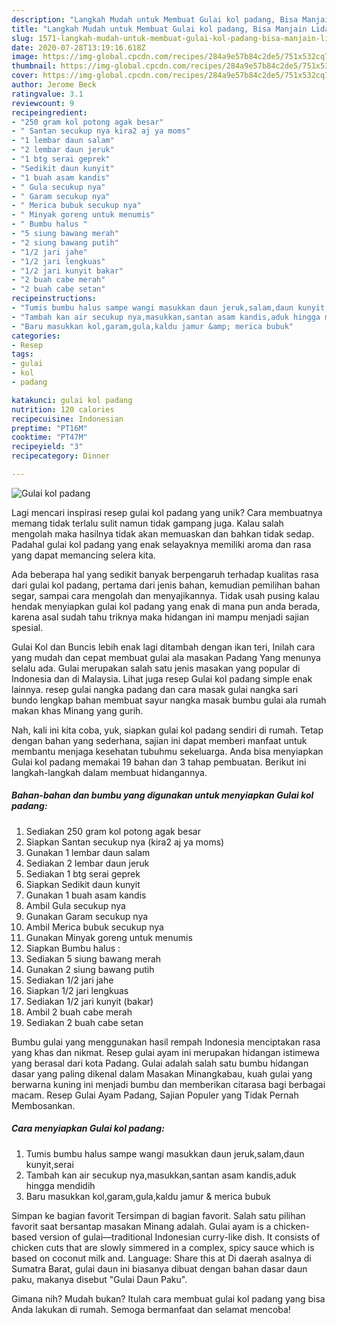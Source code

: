 ```yaml
---
description: "Langkah Mudah untuk Membuat Gulai kol padang, Bisa Manjain Lidah"
title: "Langkah Mudah untuk Membuat Gulai kol padang, Bisa Manjain Lidah"
slug: 1571-langkah-mudah-untuk-membuat-gulai-kol-padang-bisa-manjain-lidah
date: 2020-07-28T13:19:16.618Z
image: https://img-global.cpcdn.com/recipes/284a9e57b84c2de5/751x532cq70/gulai-kol-padang-foto-resep-utama.jpg
thumbnail: https://img-global.cpcdn.com/recipes/284a9e57b84c2de5/751x532cq70/gulai-kol-padang-foto-resep-utama.jpg
cover: https://img-global.cpcdn.com/recipes/284a9e57b84c2de5/751x532cq70/gulai-kol-padang-foto-resep-utama.jpg
author: Jerome Beck
ratingvalue: 3.1
reviewcount: 9
recipeingredient:
- "250 gram kol potong agak besar"
- " Santan secukup nya kira2 aj ya moms"
- "1 lembar daun salam"
- "2 lembar daun jeruk"
- "1 btg serai geprek"
- "Sedikit daun kunyit"
- "1 buah asam kandis"
- " Gula secukup nya"
- " Garam secukup nya"
- " Merica bubuk secukup nya"
- " Minyak goreng untuk menumis"
- " Bumbu halus "
- "5 siung bawang merah"
- "2 siung bawang putih"
- "1/2 jari jahe"
- "1/2 jari lengkuas"
- "1/2 jari kunyit bakar"
- "2 buah cabe merah"
- "2 buah cabe setan"
recipeinstructions:
- "Tumis bumbu halus sampe wangi masukkan daun jeruk,salam,daun kunyit,serai"
- "Tambah kan air secukup nya,masukkan,santan asam kandis,aduk hingga mendidih"
- "Baru masukkan kol,garam,gula,kaldu jamur &amp; merica bubuk"
categories:
- Resep
tags:
- gulai
- kol
- padang

katakunci: gulai kol padang 
nutrition: 120 calories
recipecuisine: Indonesian
preptime: "PT16M"
cooktime: "PT47M"
recipeyield: "3"
recipecategory: Dinner

---
```



![Gulai kol padang](https://img-global.cpcdn.com/recipes/284a9e57b84c2de5/751x532cq70/gulai-kol-padang-foto-resep-utama.jpg)

Lagi mencari inspirasi resep gulai kol padang yang unik? Cara membuatnya memang tidak terlalu sulit namun tidak gampang juga. Kalau salah mengolah maka hasilnya tidak akan memuaskan dan bahkan tidak sedap. Padahal gulai kol padang yang enak selayaknya memiliki aroma dan rasa yang dapat memancing selera kita.

Ada beberapa hal yang sedikit banyak berpengaruh terhadap kualitas rasa dari gulai kol padang, pertama dari jenis bahan, kemudian pemilihan bahan segar, sampai cara mengolah dan menyajikannya. Tidak usah pusing kalau hendak menyiapkan gulai kol padang yang enak di mana pun anda berada, karena asal sudah tahu triknya maka hidangan ini mampu menjadi sajian spesial.

Gulai Kol dan Buncis lebih enak lagi ditambah dengan ikan teri, Inilah cara yang mudah dan cepat membuat gulai ala masakan Padang Yang menunya selalu ada. Gulai merupakan salah satu jenis masakan yang popular di Indonesia dan di Malaysia. Lihat juga resep Gulai kol padang simple enak lainnya. resep gulai nangka padang dan cara masak gulai nangka sari bundo lengkap bahan membuat sayur nangka masak bumbu gulai ala rumah makan khas Minang yang gurih.


Nah, kali ini kita coba, yuk, siapkan gulai kol padang sendiri di rumah. Tetap dengan bahan yang sederhana, sajian ini dapat memberi manfaat untuk membantu menjaga kesehatan tubuhmu sekeluarga. Anda bisa menyiapkan Gulai kol padang memakai 19 bahan dan 3 tahap pembuatan. Berikut ini langkah-langkah dalam membuat hidangannya.

<!--inarticleads1-->

##### Bahan-bahan dan bumbu yang digunakan untuk menyiapkan Gulai kol padang:

1. Sediakan 250 gram kol potong agak besar
1. Siapkan  Santan secukup nya (kira2 aj ya moms)
1. Gunakan 1 lembar daun salam
1. Sediakan 2 lembar daun jeruk
1. Sediakan 1 btg serai geprek
1. Siapkan Sedikit daun kunyit
1. Gunakan 1 buah asam kandis
1. Ambil  Gula secukup nya
1. Gunakan  Garam secukup nya
1. Ambil  Merica bubuk secukup nya
1. Gunakan  Minyak goreng untuk menumis
1. Siapkan  Bumbu halus :
1. Sediakan 5 siung bawang merah
1. Gunakan 2 siung bawang putih
1. Sediakan 1/2 jari jahe
1. Siapkan 1/2 jari lengkuas
1. Sediakan 1/2 jari kunyit (bakar)
1. Ambil 2 buah cabe merah
1. Sediakan 2 buah cabe setan


Bumbu gulai yang menggunakan hasil rempah Indonesia menciptakan rasa yang khas dan nikmat. Resep gulai ayam ini merupakan hidangan istimewa yang berasal dari kota Padang. Gulai adalah salah satu bumbu hidangan dasar yang paling dikenal dalam Masakan Minangkabau, kuah gulai yang berwarna kuning ini menjadi bumbu dan memberikan citarasa bagi berbagai macam. Resep Gulai Ayam Padang, Sajian Populer yang Tidak Pernah Membosankan. 

<!--inarticleads2-->

##### Cara menyiapkan Gulai kol padang:

1. Tumis bumbu halus sampe wangi masukkan daun jeruk,salam,daun kunyit,serai
1. Tambah kan air secukup nya,masukkan,santan asam kandis,aduk hingga mendidih
1. Baru masukkan kol,garam,gula,kaldu jamur &amp; merica bubuk


Simpan ke bagian favorit Tersimpan di bagian favorit. Salah satu pilihan favorit saat bersantap masakan Minang adalah. Gulai ayam is a chicken-based version of gulai—traditional Indonesian curry-like dish. It consists of chicken cuts that are slowly simmered in a complex, spicy sauce which is based on coconut milk and. Language: Share this at Di daerah asalnya di Sumatra Barat, gulai daun ini biasanya dibuat dengan bahan dasar daun paku, makanya disebut &#34;Gulai Daun Paku&#34;. 

Gimana nih? Mudah bukan? Itulah cara membuat gulai kol padang yang bisa Anda lakukan di rumah. Semoga bermanfaat dan selamat mencoba!
